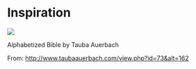 # Inspiration

![](https://db-feed.s3.amazonaws.com/legacy/0073_Alphabetized_Bible-Tauba-Auerbach-large.jpg)

Alphabetized Bible by Tauba Auerbach

From: http://www.taubaauerbach.com/view.php?id=73&alt=162